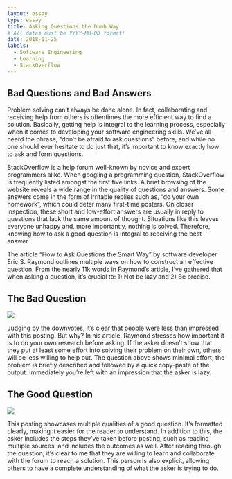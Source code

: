 ```yaml
---
layout: essay
type: essay
title: Asking Questions the Dumb Way
# All dates must be YYYY-MM-DD format!
date: 2018-01-25
labels:
  - Software Engineering
  - Learning
  - StackOverflow
---
```



## Bad Questions and Bad Answers
Problem solving can’t always be done alone. In fact, collaborating and receiving help from others is oftentimes the more efficient way to find a solution. Basically, getting help is integral to the learning process, especially when it comes to developing your software engineering skills. We’ve all heard the phrase, “don’t be afraid to ask questions”  before, and while no one should ever hesitate to do just that, it’s important to know exactly how to ask and form questions. 

StackOverflow is a help forum well-known by novice and expert programmers alike. When googling a programming question, StackOverflow is frequently listed amongst the first five links. A brief browsing of the website reveals a wide range in the quality of questions and answers. Some answers come in the form of irritable replies such as, “do your own homework”, which could deter many first-time posters. On closer inspection, these short and low-effort answers are usually in reply to questions that lack the same amount of thought. Situations like this leaves everyone unhappy and, more importantly, nothing is solved. Therefore, knowing how to ask a good question is integral to receiving the best answer. 

The article “How to Ask Questions the Smart Way” by software developer Eric S. Raymond outlines multiple ways on how to construct an effective question. From the nearly 11k words in Raymond’s article, I’ve gathered that when asking a question, it’s crucial to: 1) Not be lazy and 2) Be precise. 


## The Bad Question
<img class="ui image" src="{{ site.baseurl }}/images/badquestion.png">

Judging by the downvotes, it’s clear that people were less than impressed with this posting. But why? In his article, Raymond stresses how important it is to do your own research before asking. If the asker doesn’t show that they put at least some effort into solving their problem on their own, others will be less willing to help out. The question above shows minimal effort; the problem is briefly described and followed by a quick copy-paste of the output. Immediately you’re left with an impression that the asker is lazy. 


## The Good Question
<img class="ui image" src="{{ site.baseurl }}/images/goodquestion.png">

This posting showcases multiple qualities of a good question. It’s formatted clearly, making it easier for the reader to understand. In addition to this, the asker includes the steps they’ve taken before posting, such as reading multiple sources, and includes the outcomes as well. After reading through the question, it’s clear to me that they are willing to learn and collaborate with the forum to reach a solution. This person is also explicit, allowing others to have a complete understanding of what the asker is trying to do.



